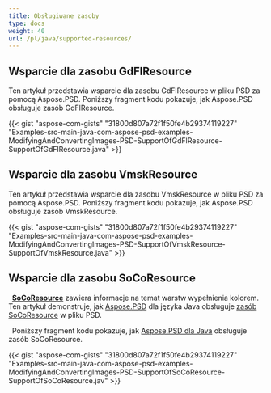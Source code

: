 ```yaml
---
title: Obsługiwane zasoby
type: docs
weight: 40
url: /pl/java/supported-resources/
---
```



## **Wsparcie dla zasobu GdFlResource**
Ten artykuł przedstawia wsparcie dla zasobu GdFlResource w pliku PSD za pomocą Aspose.PSD. Poniższy fragment kodu pokazuje, jak Aspose.PSD obsługuje zasób GdFlResource.

{{< gist "aspose-com-gists" "31800d807a72f1f50fe4b29374119227" "Examples-src-main-java-com-aspose-psd-examples-ModifyingAndConvertingImages-PSD-SupportOfGdFlResource-SupportOfGdFlResource.java" >}}
## **Wsparcie dla zasobu VmskResource**
Ten artykuł przedstawia wsparcie dla zasobu VmskResource w pliku PSD za pomocą Aspose.PSD. Poniższy fragment kodu pokazuje, jak Aspose.PSD obsługuje zasób VmskResource.



{{< gist "aspose-com-gists" "31800d807a72f1f50fe4b29374119227" "Examples-src-main-java-com-aspose-psd-examples-ModifyingAndConvertingImages-PSD-SupportOfVmskResource-SupportOfVmskResource.java" >}}


## **Wsparcie dla zasobu SoCoResource**


` `[**SoCoResource**](https://reference.aspose.com/java/psd/com.aspose.psd.fileformats.psd.layers.layerresources/SoCoResource) zawiera informacje na temat warstw wypełnienia kolorem. Ten artykuł demonstruje, jak [Aspose.PSD](https://products.aspose.com/psd) dla języka Java obsługuje [zasób SoCoResource](https://reference.aspose.com/java/psd/com.aspose.psd.fileformats.psd.layers.layerresources/SoCoResource) w pliku PSD. 



` `Poniższy fragment kodu pokazuje, jak [Aspose.PSD dla Java](https://products.aspose.com/psd/java) obsługuje zasób SoCoResource. 



{{< gist "aspose-com-gists" "31800d807a72f1f50fe4b29374119227" "Examples-src-main-java-com-aspose-psd-examples-ModifyingAndConvertingImages-PSD-SupportOfSoCoResource-SupportOfSoCoResource.jav" >}}


